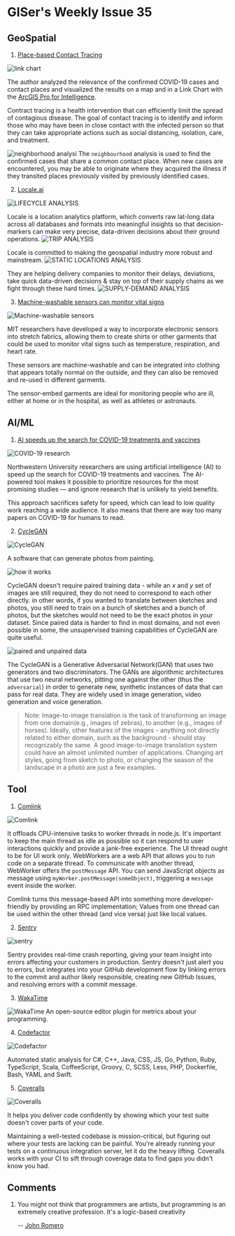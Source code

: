# GISer's Weekly Issue 35

## GeoSpatial

1. [Place-based Contact Tracing](https://www.linkedin.com/pulse/place-based-contact-tracing-natalie-feuerstein/?trackingId=gwccj%2F0yfMpd1NhAnvGhaQ%3D%3D)

![link chart](https://media-exp1.licdn.com/dms/image/C5612AQF4vvp6lLLCxw/article-inline_image-shrink_1000_1488/0?e=1594252800&v=beta&t=ioJGTnXEpsGEwOPfh-knGnIgKNW27EOYru3cVjw8_z0)

The author analyzed the relevance of the confirmed COVID-19 cases and contact places and visualized the results on a map and in a Link Chart with the [ArcGIS Pro for Intelligence](https://solutions.arcgis.com/intelligence/help/arcgis-pro-for-intelligence/).

Contract tracing is a health intervention that can efficiently limit the spread of contagious disease. The goal of contact tracing is to identify and inform those who may have been in close contact with the infected person so that they can take appropriate actions such as social distancing, isolation, care, and treatment.

![neighborhood analysi](https://media-exp1.licdn.com/dms/image/C5612AQHibqCaxOLYTA/article-inline_image-shrink_1000_1488/0?e=1594252800&v=beta&t=ZCvzAGOVzaKF0mZjo329w5ZTQVDW-6Srm2SLH2gNR44)
The `neighbourhood` analysis is used to find the confirmed cases that share a common contact place. When new cases are encountered, you may be able to originate where they acquired the illness if they transited places previously visited by previously identified cases.

2. [Locale.ai](https://www.locale.ai/)

![LIFECYCLE ANALYSIS](https://www.locale.ai/static/063e2205ab3a8efc49edc2786b640a17/03979/ss_live.png)

Locale is a location analytics platform, which converts raw lat-long data across all databases and formats into meaningful insights so that decision-markers can make very precise, data-driven decisions about their ground operations.
![TRIP ANALYSIS](https://www.locale.ai/static/9123571f6f338a469c08af048f4271e7/03979/ss_trips.png)

Locale is committed to making the geospatial industry more robust and mainstream.
![STATIC LOCATIONS ANALYSIS](https://www.locale.ai/static/69167cfc3a45cdc402f9d332bf530791/03979/ss_static.png)

They are helping delivery companies to monitor their delays, deviations, take quick data-driven decisions & stay on top of their supply chains as we fight through these hard times.
![SUPPLY-DEMAND ANALYSIS](https://www.locale.ai/static/a0ad1355415aaab51876e17d0b50a311/03979/ss_supply.png)

3. [Machine-washable sensors can monitor vital signs](http://news.mit.edu/2020/sensors-monitor-vital-signs-0423)

![Machine-washable sensors](https://news.mit.edu/sites/mit.edu.newsoffice/files/styles/news_article_image_top_slideshow/public/images/2020/MIT-Electronic-Suit-01_2.jpg?itok=N-2ZiDur)

MIT researchers have developed a way to incorporate electronic sensors into stretch fabrics, allowing them to create shirts or other garments that could be used to monitor vital signs such as temperature, respiration, and heart rate.

These sensors are machine-washable and can be integrated into clothing that appears totally normal on the outside, and they can also be removed and re-used in different garments.

The sensor-embed garments are ideal for monitoring people who are ill, either at home or in the hospital, as well as athletes or astronauts.

## AI/ML

1. [AI speeds up the search for COVID-19 treatments and vaccines](https://news.northwestern.edu/stories/2020/05/ai-tool-speeds-up-search-for-covid-19-treatments-and-vaccines/?fj=1)

![COVID-19 research](https://img-cdn.tnwcdn.com/image?fit=600%2C336&url=https%3A%2F%2Fcdn0.tnwcdn.com%2Fwp-content%2Fblogs.dir%2F1%2Ffiles%2F2020%2F05%2FUntitled-design-26.png&signature=c39f7c3ce92bd7b11f98b735f21e919d)

Northwestern University researchers are using artificial intelligence (AI) to speed up the search for COVID-19 treatments and vaccines. The AI-powered tool makes it possible to prioritize resources for the most promising studies — and ignore research that is unlikely to yield benefits.

This approach sacrifices safety for speed, which can lead to low quality work reaching a wide audience. It also means that there are way too many papers on COVID-19 for humans to read.

2. [CycleGAN](https://github.com/junyanz/CycleGAN)

![CycleGAN](https://junyanz.github.io/CycleGAN/images/teaser.jpg)

A software that can generate photos from painting.

![how it works](https://mmbiz.qpic.cn/mmbiz_png/BnSNEaficFAb13GpKUyZRs1HJQFicWh1uNwVfoXAicPsCDT96q7KwJibUas2X3uqmUpXwUpy7Nv5ncOQEy8tzwVLog/640?wx_fmt=png&tp=webp&wxfrom=5&wx_lazy=1&wx_co=1)

CycleGAN doesn't require paired training data - while an _x_ and _y_ set of images are still required, they do not need to correspond to each other directly. in other words, if you wanted to translate between sketches and photos, you still need to train on a bunch of sketches and a bunch of photos, but the sketches would not need to be the exact photos in your dataset. Since paired data is harder to find in most domains, and not even possible in some, the unsupervised training capabilities of CycleGAN are quite useful.

![paired and unpaired data](https://miro.medium.com/max/1000/1*oZsw1JaGkKPxWKKvVUWlyg.png)

The CycleGAN is a Generative Adversarial Network(GAN) that uses two generators and two discriminators. The GANs are algorithmic architectures that use two neural networks, pitting one against the other (thus the `adversarial`) in order to generate new, synthetic instances of data that can pass for real data. They are widely used in image generation, video generation and voice generation.

> Note: Image-to-image translation is the task of transforming an image from one domain(e.g., images of zebras), to another (e.g., images of horses). Ideally, other features of the images - anything not directly related to either domain, such as the background - should stay recognizably the same. A good image-to-image translation system could have an almost unlimited number of applications. Changing art styles, going from sketch to photo, or changing the season of the landscape in a photo are just a few examples.

## Tool

1. [Comlink](https://github.com/GoogleChromeLabs/comlink)

![Comlink](https://user-images.githubusercontent.com/234957/54164510-cdab2d80-4454-11e9-92d0-7356aa6c5746.png)

It offloads CPU-intensive tasks to worker threads in node.js. It's important to keep the main thread as idle as possible so it can respond to user interactions quickly and provide a jank-free experience. The UI thread ought to be for UI work only. WebWorkers are a web API that allows you to run code on a separate thread. To communicate with another thread, WebWorker offers the `postMessage` API. You can send JavaScript objects as message using `myWorker.postMessage(someObject)`, triggering a `message` event inside the worker.

Comlink turns this message-based API into something more developer-friendly by providing an RPC implementation; Values from one thread can be used within the other thread (and vice versa) just like local values.

2. [Sentry](https://sentry.io/welcome/)

![sentry](https://marketplace-screenshots.githubusercontent.com/67/d33e4fa4-3b12-11e7-94ff-3bef706a6782?auto=webp&format=jpeg&width=670)

Sentry provides real-time crash reporting, giving your team insight into errors affecting your customers in production. Sentry doesn't just alert you to errors, but integrates into your GitHub development flow by linking errors to the commit and author likely responsible, creating new GitHub Issues, and resolving errors with a commit message.

3. [WakaTime](https://wakatime.com/)

![WakaTime](https://wakatime.com/static/img/plugins/installing/vs-code.gif)
An open-source editor plugin for metrics about your programming.

4. [Codefactor](https://www.codefactor.io)

![Codefactor](https://marketplace-screenshots.githubusercontent.com/704/f83ae580-5ae9-11e9-930e-14d6e4eb188f?auto=webp&format=jpeg&width=670)

Automated static analysis for C#, C++, Java, CSS, JS, Go, Python, Ruby, TypeScript, Scala, CoffeeScript, Groovy, C, SCSS, Less, PHP, Dockerfile, Bash, YAML and Swift.

5. [Coveralls](https://coveralls.io/)

![Coveralls](https://marketplace-screenshots.githubusercontent.com/318/4e51e398-51b3-11e7-9b18-e4d508200857?auto=webp&format=jpeg&width=670)

It helps you deliver code confidently by showing which your test suite doesn't cover parts of your code.

Maintaining a well-tested codebase is mission-critical, but figuring out where your tests are lacking can be painful. You're already running your tests on a continuous integration server, let it do the heavy lifting. Coveralls works with your CI to sift through coverage data to find gaps you didn't know you had.

## Comments

1. You might not think that programmers are artists, but programming is an extremely creative profession. It's a logic-based creativity

   -- [John Romero](https://pathmind.com/wiki/generative-adversarial-network-gan)
